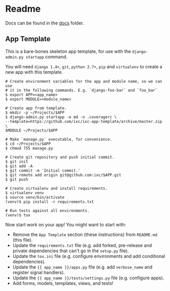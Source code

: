 # Readme

Docs can be found in the [docs](docs/index.md) folder.

## App Template

This is a bare-bones skeleton app template, for use with the
`django-admin.py startapp` command.

You will need `django 1.4+`, `git`, `python 2.7+`, `pip` and `virtualenv`  to
create a new app with this template.

    # Create environment variables for the app and module name, so we can use
    # it in the following commands. E.g. `django-foo-bar` and `foo_bar`
    $ export APP=<app_name>
    $ export MODULE=<module_name>

    # Create app from template.
    $ mkdir -p ~/Projects/$APP
    $ django-admin.py startapp -e md -n .coveragerc \
    --template=https://github.com/ixc/ixc-app-template/archive/master.zip \
    $MODULE ~/Projects/$APP

    # Make `manage.py` executable, for convenience.
    $ cd ~/Projects/$APP
    $ chmod 755 manage.py

    # Create git repository and push initial commit.
    $ git init
    $ git add -A
    $ git commit -m 'Initial commit.'
    $ git remote add origin git@github.com:ixc/$APP.git
    $ git push

    # Create virtualenv and install requirements.
    $ virtualenv venv
    $ source venv/bin/activate
    (venv)$ pip install -r requirements.txt

    # Run tests against all environments.
    (venv)$ tox

Now start work on your app! You might want to start with:

  * Remove the `App Template` section (these instructions) from `README.md`
    (this file).
  * Update the `requirements.txt` file (e.g. add forked, pre-release and
    private dependencies that can't go in the `setup.py` file).
  * Update the `tox.ini` file (e.g. configure environments and add conditional
    dependencies).
  * Update the `{{ app_name }}/apps.py` file (e.g. add `verbose_name` and
    register signal handlers).
  * Update the `{{ app_name }}/tests/settings.py` file (e.g. configure apps).
  * Add forms, models, templates, views, and tests!
